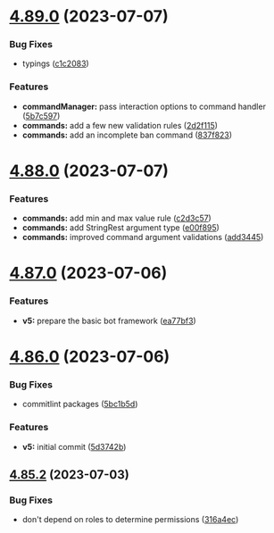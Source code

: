 # [4.89.0](https://github.com/onesoft-sudo/sudobot/compare/v4.88.0...v4.89.0) (2023-07-07)


### Bug Fixes

* typings ([c1c2083](https://github.com/onesoft-sudo/sudobot/commit/c1c208305ee3b1318d27987e0c6be913f20b756a))


### Features

* **commandManager:** pass interaction options to command handler ([5b7c597](https://github.com/onesoft-sudo/sudobot/commit/5b7c5975ed3fe7c8f290e2f67f5da9e3a78764fa))
* **commands:** add a few new validation rules ([2d2f115](https://github.com/onesoft-sudo/sudobot/commit/2d2f115d3e21f9ae19335bce645db0ebe9b99114))
* **commands:** add an incomplete ban command ([837f823](https://github.com/onesoft-sudo/sudobot/commit/837f82309c221b7384429ee4e7ecdff5b8044eed))



# [4.88.0](https://github.com/onesoft-sudo/sudobot/compare/v4.87.0...v4.88.0) (2023-07-07)


### Features

* **commands:** add min and max value rule ([c2d3c57](https://github.com/onesoft-sudo/sudobot/commit/c2d3c57f7293f8fb364ff0c2375c72856f73f6c6))
* **commands:** add StringRest argument type ([e00f895](https://github.com/onesoft-sudo/sudobot/commit/e00f895f2fc9e595291bc9dbfe4aa3641c7965f6))
* **commands:** improved command argument validations ([add3445](https://github.com/onesoft-sudo/sudobot/commit/add34453631c5b41ccfd833344f5a77d3622a298))



# [4.87.0](https://github.com/onesoft-sudo/sudobot/compare/v4.86.0...v4.87.0) (2023-07-06)


### Features

* **v5:** prepare the basic bot framework ([ea77bf3](https://github.com/onesoft-sudo/sudobot/commit/ea77bf3c0ad838b40d9f8bc247215a114015860e))



# [4.86.0](https://github.com/onesoft-sudo/sudobot/compare/v4.85.2...v4.86.0) (2023-07-06)


### Bug Fixes

* commitlint packages ([5bc1b5d](https://github.com/onesoft-sudo/sudobot/commit/5bc1b5d24525fec1fe23bea99c627c82f7e5e59b))


### Features

* **v5:** initial commit ([5d3742b](https://github.com/onesoft-sudo/sudobot/commit/5d3742b53412f19b5c40f577e7426377ef707544))



## [4.85.2](https://github.com/onesoft-sudo/sudobot/compare/v4.85.1...v4.85.2) (2023-07-03)


### Bug Fixes

* don't depend on roles to determine permissions ([316a4ec](https://github.com/onesoft-sudo/sudobot/commit/316a4eced06cb38a72fd211c4d096362c7f148fe))



